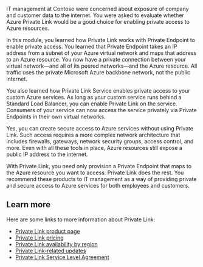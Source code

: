 IT management at Contoso were concerned about exposure of company and customer data to the internet. You were asked to evaluate whether Azure Private Link would be a good choice for enabling private access to Azure resources.

In this module, you learned how Private Link works with Private Endpoint to enable private access. You learned that Private Endpoint takes an IP address from a subnet of your Azure virtual network and maps that address to an Azure resource. You now have a private connection between your virtual network—and all of its peered networks—and the Azure resource. All traffic uses the private Microsoft Azure backbone network, not the public internet.

You also learned how Private Link Service enables private access to your custom Azure services. As long as your custom service runs behind a Standard Load Balancer, you can enable Private Link on the service. Consumers of your service can now access the service privately via Private Endpoints in their own virtual networks.

Yes, you can create secure access to Azure services without using Private Link. Such access requires a more complex network architecture that includes firewalls, gateways, network security groups, access control, and more. Even with all these tools in place, Azure resources still expose a public IP address to the internet.

With Private Link, you need only provision a Private Endpoint that maps to the Azure resource you want to access. Private Link does the rest. You recommend these products to IT management as a way of providing private and secure access to Azure services for both employees and customers.

## Learn more

Here are some links to more information about Private Link:

- [Private Link product page](https://azure.microsoft.com/services/private-link?azure-portal=true)
- [Private Link pricing](https://azure.microsoft.com/pricing/details/private-link?azure-portal=true)
- [Private Link availability by region](https://azure.microsoft.com/global-infrastructure/services/?products=private-link&regions=all)
- [Private Link-related updates](https://azure.microsoft.com/updates/?product=private-link)
- [Private Link Service Level Agreement](https://azure.microsoft.com/support/legal/sla/private-link/v1_0/)